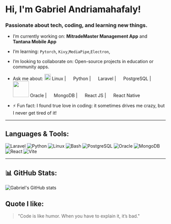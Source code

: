 
# Hi, I'm Gabriel Andriamahafaly!  
### Passionate about tech, coding, and learning new things.

- I’m currently working on: **MitradeMaster Management App** and **Tantana Mobile App**
- I’m learning: `Pytorch`, `Kivy`,`MediaPipe`,`Electron`, 
- I’m looking to collaborate on: Open-source projects in education or community apps.
- Ask me about:
  <img src="https://img.shields.io/badge/- -FCC624?style=flat&logo=linux&logoColor=black" width="20" /> Linux |
  <img src="https://cdn.simpleicons.org/python/3776AB" width="15" /> Python |
  <img src="https://cdn.simpleicons.org/laravel/FF2D20" width="15" /> Laravel |
  <img src="https://cdn.simpleicons.org/postgresql/4169E1" width="15" /> PostgreSQL |
  <img src="https://img.shields.io/badge/-Oracle_DB-F80000?style=flat&logo=oracle&logoColor=white" width="50" /> Oracle |
  <img src="https://cdn.simpleicons.org/mongodb/47A248" width="15" /> MongoDB |
  <img src="https://cdn.simpleicons.org/react/61DAFB" width="15" /> React JS |
  <img src="https://cdn.simpleicons.org/react/61DAFB" width="15" /> React Native


- ⚡ Fun fact: I found true love in coding: it sometimes drives me crazy, but I never get tired of it!

---

## Languages & Tools:
![Laravel](https://img.shields.io/badge/-Laravel-red?style=flat&logo=laravel&logoColor=white)
![Python](https://img.shields.io/badge/-Python-3776AB?style=flat&logo=python&logoColor=white)
![Linux](https://img.shields.io/badge/-Linux-FCC624?style=flat&logo=linux&logoColor=black)
![Bash](https://img.shields.io/badge/-Bash-121011?style=flat&logo=gnu-bash&logoColor=white)
![PostgreSQL](https://img.shields.io/badge/-PostgreSQL-4169E1?style=flat&logo=postgresql&logoColor=white)
![Oracle](https://img.shields.io/badge/-Oracle_DB-F80000?style=flat&logo=oracle&logoColor=white)
![MongoDB](https://img.shields.io/badge/-MongoDB-47A248?style=flat&logo=mongodb&logoColor=white)
![React](https://img.shields.io/badge/-React-61DAFB?style=flat&logo=react&logoColor=black)
![Vite](https://img.shields.io/badge/-Vite-646CFF?style=flat&logo=vite&logoColor=yellow)

---

## 📊 GitHub Stats:
![Gabriel's GitHub stats](https://github-readme-stats.vercel.app/api?username=gestalkana&show_icons=true&theme=tokyonight)

## Quote I like:
> "Code is like humor. When you have to explain it, it’s bad."


<!--
## Hi there 👋

**gestalkana/gestalkana** is a ✨ _special_ ✨ repository because its `README.md` (this file) appears on your GitHub profile.

Here are some ideas to get you started:

- 🔭 I’m currently working on ...
- 🌱 I’m currently learning ...
- 👯 I’m looking to collaborate on ...
- 🤔 I’m looking for help with ...
- 💬 Ask me about ...
- 📫 How to reach me: ...
- 😄 Pronouns: ...
- ⚡ Fun fact: ...
-->
